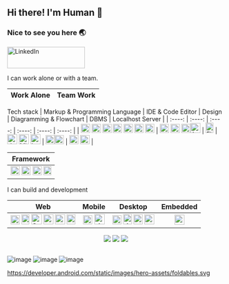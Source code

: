 ## Hi there! I'm Human 👋
### Nice to see you here 🌏
<a href="https://www.linkedin.com/in/luthfiramdhanf/" title="LinkedIn" target="_blank"><img src="https://blogger.googleusercontent.com/img/b/R29vZ2xl/AVvXsEgRDATwi5f0WX1Mf8pv2935G0W9WlXQb67h60bVn_7wAqJp8fUS7xovY-yXOCzRriFlJeaRKL4W9QynSCpnmoIOfKlVzhYXktY9wfcwQdUvRyaGswmdf8Maur384n_ILdV0_oYraWJiZ2fiVUziiVIg8qOd1YLkxXVP6y2itzSjgxfTMHR2NSRc8eF5/w200-h54/ezgif.com-webp-to-png.png" alt="LinkedIn" width="180px" height="50px"></a> 

I can work alone or with a team.

|                Work Alone                  |                   Team Work                     |
| :----------------------------------------- | :---------------------------------------------- |

Tech stack
| Markup & Programming Language | IDE & Code Editor  | Design  | Diagramming & Flowchart | DBMS | Localhost Server | 
| :----: | :----: | :----: | :----: | :----: | :----: |
| <a href="https://html.com/" title="HTML5"><img src="https://cdn.iconscout.com/icon/free/png-256/free-html5-40-1175193.png" alt="HTML5" width="21px" height="21px"></a> <a href="https://www.css3.com/" title="CSS3"><img src="https://cdn.iconscout.com/icon/free/png-256/free-css-alt-3628710-3029935.png" alt="CSS3" width="21px" height="21px"></a> <a href="https://php.net/" title="PHP"><img src="https://github.com/get-icon/geticon/raw/master/icons/php.svg" alt="PHP" width="21px" height="21px"></a> <a href="https://www.java.com/" title="Java"><img src="https://github.com/get-icon/geticon/raw/master/icons/java.svg" alt="Java" width="21px" height="21px"></a> <a href="https://www.python.org/" title="Python"><img src="https://github.com/get-icon/geticon/raw/master/icons/python.svg" alt="Python" width="21px" height="21px"></a> <a href="https://isocpp.org/" title="C++"><img src="https://github.com/get-icon/geticon/raw/master/icons/c-plusplus.svg" alt="C++" width="21px" height="21px"></a> <a href="https://dart.dev/" title="Dart"><img src="https://upload.wikimedia.org/wikipedia/commons/7/7e/Dart-logo.png" alt="C++" width="21px" height="21px"></a> | <a href="https://code.visualstudio.com/" title="Visual Studio Code" target="_blank"><img src="https://code.visualstudio.com/assets/images/code-stable.png" alt="Visual Studio Code" width="21px" height="21px"></a> <a href="https://visualstudio.microsoft.com/" title="Visual Studio" target="_blank"><img src="https://visualstudio.microsoft.com/wp-content/uploads/2022/11/vs-icon.svg" alt="Visual Studio" width="21px" height="21px"></a> <a href="https://netbeans.apache.org/" title="Apache Netbeans" target="_blank"><img src="https://netbeans.apache.org/images/apache-netbeans.svg" alt="Apache NetBeans" width="21px" height="21px"></a><a href="https://developer.android.com/" title="Android Studio" target="_blank"><img src="https://developer.android.com/static/images/logos/android.svg" alt="Android Studio" width="23px" height="23px"></a> | <a href="https://www.figma.com/" title="Figma" target="_blank"><img src="https://upload.wikimedia.org/wikipedia/commons/thumb/3/33/Figma-logo.svg/1667px-Figma-logo.svg.png" alt="Figma" width="18px" height="24px"></a> | <a href="https://www.drawio.com/" title="Diagram .io" target="_blank"><img src="https://encrypted-tbn0.gstatic.com/images?q=tbn:ANd9GcRhq3JBcM7f27PgJdniWomZiiz57MgsdfJQh-R-Stok__xIBk_qGfaMWjtUxcigHoqUHao&usqp=CAU" alt="draw .io" width="23px" height="23px"></a> <a href="https://www.microsoft.com/en-us/microsoft-365/visio/flowchart-software" title="Microsoft Visio" target="_blank"><img src="https://id.wizcase.com/wp-content/uploads/2020/10/vISIO-LOGO.png" alt="Microsoft Visio" width="23px" height="23px"></a> <a href="https://www.lucidchart.com/" title="Lucidchart" target="_blank"><img src="https://insiderapps.com/sites/default/files/styles/medium/public/2022-05/LucidChart%20Logo.png?itok=iKu4yV_r" alt="Lucidchart" width="23px" height="23px"></a> | <a href="https://www.mysql.com/" title="MySQL"><img src="https://github.com/get-icon/geticon/raw/master/icons/mysql.svg" alt="MySQL" width="21px" height="21px"></a><a href="https://www.mongodb.com/" title="MongoDB"><img src="https://github.com/get-icon/geticon/raw/master/icons/mongodb-icon.svg" alt="MongoDB" width="21px" height="21px"></a> | <a href="https://www.apachefriends.org/" title="Xampp"><img src="https://www.svgrepo.com/show/354575/xampp.svg" alt="Xampp" width="21px" height="21px"></a> <a href="https://laragon.org/" title="Laragon"><img src="https://laragon.org/logo.svg" alt="Laragon" width="22px" height="21px"></a> |

| Framework | 
| :-------: |
| <a href="https://laravel.com/" title="Laravel"><img src="https://github.com/get-icon/geticon/raw/master/icons/laravel.svg" alt="Laravel" width="21px" height="21px"></a> <a href="https://codeigniter.com/" title="CodeIgniter"><img src="https://github.com/get-icon/geticon/raw/master/icons/codeigniter.svg" alt="CodeIgniter" width="21px" height="21px"></a> <a href="https://getbootstrap.com/" title="Bootstrap"><img src="https://github.com/get-icon/geticon/raw/master/icons/bootstrap.svg" alt="Bootstrap" width="21px" height="21px"></a> <a href="https://flutter.dev/" title="Flutter"><img src="https://static-00.iconduck.com/assets.00/flutter-icon-1651x2048-ojswpayr.png" alt="Flutter" width="18px" height="21px"></a> |

<p align="left" width="100%">
I can build and development

| Web | Mobile |  Desktop  | Embedded | 
| :-: | :----: | :-------: | :------: |
| <img src="https://github.com/luthfirf/luthfirf/assets/65375034/e3967b0d-317d-4e5b-bdf7-34bf96926a4c" alt="Google Chrome" width="21px" height="21px"> <img src="https://github.com/luthfirf/luthfirf/assets/65375034/6aa3e502-15b6-4081-a919-6278b4980fd8" alt="Microsoft Bing" width="18px" height="23px"> <img src="https://github.com/luthfirf/luthfirf/assets/65375034/4428df04-2c52-4a6e-8ae4-a4cfc991a924" alt="Safari" width="24px" height="24px"> <img src="https://github.com/luthfirf/luthfirf/assets/65375034/13b37907-abe8-4177-bde4-ad9b56f88da1" alt="Opera" width="23px" height="23px"> <img src="https://github.com/luthfirf/luthfirf/assets/65375034/eca36387-412e-4dd1-a41b-d5d66ae6f6e0" alt="Tor Browser" width="23px" height="23px"> <img src="https://github.com/luthfirf/luthfirf/assets/65375034/bdc3ac89-04f0-4611-b3e5-ef34211cd751" alt="Brave" width="20px" height="23px">  | <img src="https://github.com/luthfirf/luthfirf/assets/65375034/57b0f69f-5b37-4d8a-ae75-2f55e35f4bd4" alt="Google Play" width="21px" height="21px"> <img src="https://github.com/luthfirf/luthfirf/assets/65375034/3b797863-6366-48f0-ae2f-9d4103173c61" alt="App Store" width="24px" height="24px">  | <img src="https://github.com/luthfirf/luthfirf/assets/65375034/350dfe94-49c0-4347-8449-71b2bb154f13" alt="Windows" width="21px" height="21px"> <img src="https://github.com/luthfirf/luthfirf/assets/65375034/caf1770b-539b-4d2b-8a6e-2c049e8f5372" alt="Apple macOS" width="20px" height="24px"> <img src="https://github.com/luthfirf/luthfirf/assets/65375034/8888852c-f57a-415f-806f-3114e617b2cf" alt="Linux" width="21px" height="23px"> <img src="https://github.com/luthfirf/luthfirf/assets/65375034/ffae6858-11d2-423d-a2f8-ea3f23987568" alt="Ubuntu" width="23px" height="23px"> | <img src="https://github.com/luthfirf/luthfirf/assets/65375034/be15ecd8-27c7-4d3a-9883-6d612b92c91e" alt="Embedded1" width="23px" height="23px"> |
</p>


<p align="center" width="100%">
    <img src="https://github.com/luthfirf/luthfirf/assets/65375034/49a818b9-e6ed-4186-8d23-f9e2b1f45055">
    <img src="https://github.com/luthfirf/luthfirf/assets/65375034/028e8368-9ff8-47b5-a0b6-94ddb54be088">
    <img src="https://github.com/luthfirf/luthfirf/assets/65375034/456df9da-930a-488d-b143-84223d818606">
</p>

<!-- table name = markdown -->
<!-- https://medium.com/analytics-vidhya/writing-github-readme-e593f278a796 -->
<!-- https://github.com/ikatyang/emoji-cheat-sheet/blob/master/README.md#other-symbol -->
<!-- 
![image](https://github.com/luthfirf/luthfirf/assets/65375034/7c3f0cf8-0b71-4b55-99a2-62ea1e1a6c92) -->
##
![image](https://github.com/luthfirf/luthfirf/assets/65375034/c79aab56-eaf2-4eb3-bc54-b8c286796d8e)
![image](https://github.com/luthfirf/luthfirf/assets/65375034/c449fff5-8071-4798-9213-765f0d23ba34)
![image](https://github.com/luthfirf/luthfirf/assets/65375034/6e146963-0591-4222-a2b8-462993917d34)

https://developer.android.com/static/images/hero-assets/foldables.svg

<!-- https://medium.com/analytics-vidhya/writing-github-readme-e593f278a796 -->
<!-- https://github.com/get-icon/geticon/blob/master/README.md?plain=1 -->
<!-- https://emojipedia.org/travel-places/ -->
<!-- https://shields.io/ -->

<!--
**luthfirf/luthfirf** is a ✨ _special_ ✨ repository because its `README.md` (this file) appears on your GitHub profile.

Here are some ideas to get you started:

- 🔭 I’m currently working on ...
- 🌱 I’m currently learning ...
- 👯 I’m looking to collaborate on ...
- 🤔 I’m looking for help with ...
- 💬 Ask me about ...
- 📫 How to reach me: ...
- 😄 Pronouns: ...
- ⚡ Fun fact: ...
-->
